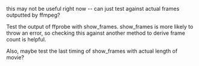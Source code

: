 this may not be useful right now -- can just test against actual frames outputted by ffmpeg?


Test the output of ffprobe with show_frames. show_frames is more likely to throw an error, so checking this against another method to derive frame count is helpful.

Also, maybe test the last timing of show_frames with actual length of movie? 
